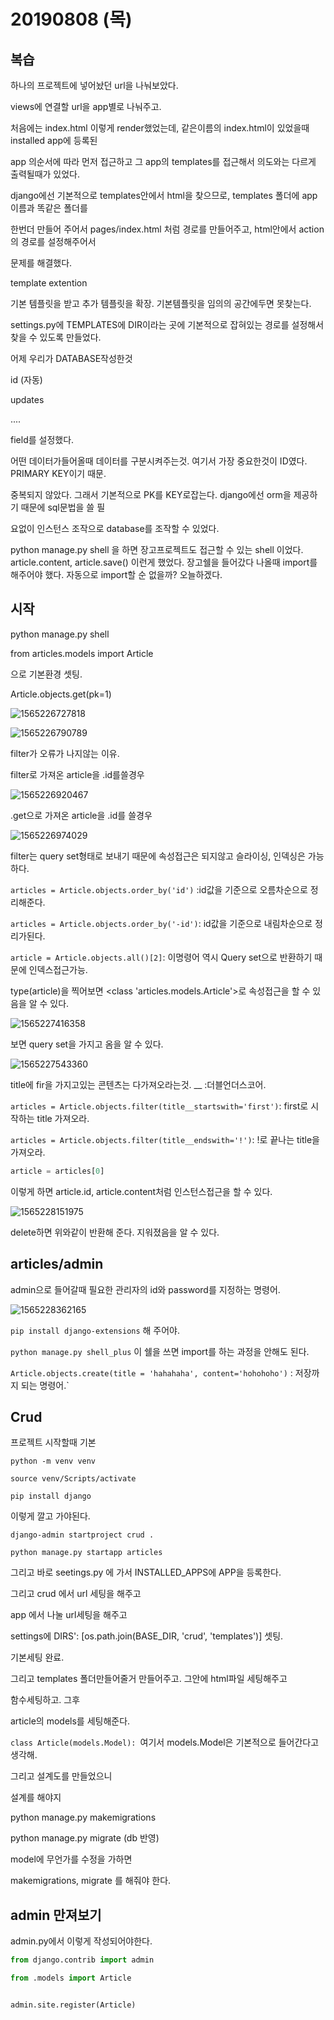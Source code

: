 # 20190808 (목)

 ## 복습

하나의 프로젝트에 넣어놨던 url을 나눠보았다.

views에 연결할 url을 app별로 나눠주고.

처음에는 index.html 이렇게 render했었는데, 같은이름의 index.html이 있었을때 installed app에 등록된

app 의순서에 따라 먼저 접근하고 그 app의 templates를 접근해서 의도와는 다르게 출력될때가 있었다.

django에선 기본적으로 templates안에서 html을 찾으므로, templates 폴더에 app이름과 똑같은 폴더를

한번더 만들어 주어서 pages/index.html 처럼 경로를 만들어주고,  html안에서 action의 경로를 설정해주어서 

문제를 해결했다.



template extention

기본 템플릿을 받고 추가 템플릿을 확장. 기본템플릿을 임의의 공간에두면 못찾는다.

settings.py에 TEMPLATES에 DIR이라는 곳에 기본적으로 잡혀있는 경로를 설정해서 찾을 수 있도록 만들었다.



어제 우리가 DATABASE작성한것

id (자동)

updates

....

field를 설정했다.

어떤 데이터가들어올때 데이터를 구분시켜주는것. 여기서 가장 중요한것이 ID였다. PRIMARY KEY이기 때문.

중복되지 않았다. 그래서 기본적으로 PK를 KEY로잡는다. django에선 orm을 제공하기 때문에 sql문법을 쓸 필

요없이 인스턴스 조작으로 database를 조작할 수 있었다. 



python manage.py shell 을 하면 장고프로젝트도 접근할 수 있는 shell 이었다. article.content, article.save() 이런게 했었다. 장고쉘을 들어갔다 나올때 import를 해주어야 했다. 자동으로 import할 순 없을까? 오늘하겠다.



## 시작

python manage.py shell

from articles.models import Article

으로 기본환경 셋팅.

Article.objects.get(pk=1) 

![1565226727818](C:\Users\student\AppData\Roaming\Typora\typora-user-images\1565226727818.png)

![1565226790789](C:\Users\student\AppData\Roaming\Typora\typora-user-images\1565226790789.png)

filter가 오류가 나지않는 이유.

filter로 가져온 article을 .id를쓸경우

![1565226920467](C:\Users\student\AppData\Roaming\Typora\typora-user-images\1565226920467.png)

.get으로 가져온 article을 .id를 쓸경우

![1565226974029](C:\Users\student\AppData\Roaming\Typora\typora-user-images\1565226974029.png)

filter는 query set형태로 보내기 때문에 속성접근은 되지않고 슬라이싱, 인덱싱은 가능하다.



`articles = Article.objects.order_by('id')` :id값을 기준으로 오름차순으로 정리해준다.

`articles = Article.objects.order_by('-id')`: id값을 기준으로 내림차순으로 정리가된다.

`article = Article.objects.all()[2]`: 이명령어 역시 Query set으로 반환하기 때문에 인덱스접근가능.

type(article)을 찍어보면 <class 'articles.models.Article'>로 속성접근을 할 수 있음을 알 수 있다.



![1565227416358](C:\Users\student\AppData\Roaming\Typora\typora-user-images\1565227416358.png)

보면 query set을 가지고 옴을 알 수 있다.



![1565227543360](C:\Users\student\AppData\Roaming\Typora\typora-user-images\1565227543360.png)

title에 fir을 가지고있는 콘텐츠는 다가져오라는것. __ :더블언더스코어.

`articles = Article.objects.filter(title__startswith='first')`: first로 시작하는 title 가져오라.

`articles = Article.objects.filter(title__endswith='!')`: !로 끝나는 title을 가져오라.

```python
article = articles[0]
```

이렇게 하면 article.id, article.content처럼 인스턴스접근을 할 수 있다.



![1565228151975](C:\Users\student\AppData\Roaming\Typora\typora-user-images\1565228151975.png)

delete하면 위와같이 반환해 준다. 지워졌음을 알 수 있다.



## articles/admin



admin으로 들어갈때 필요한 관리자의 id와 password를 지정하는 명령어. 

![1565228362165](C:\Users\student\AppData\Roaming\Typora\typora-user-images\1565228362165.png)

`pip install django-extensions` 해 주어야.



`python manage.py shell_plus` 이 쉘을 쓰면 import를 하는 과정을 안해도 된다.



`Article.objects.create(title = 'hahahaha', content='hohohoho')` : 저장까지 되는 명령어.`



## Crud

프로젝트 시작할때 기본

`python -m venv venv`

`source venv/Scripts/activate`

`pip install django`

이렇게 깔고 가야된다.

`django-admin startproject crud .`

`python manage.py startapp articles`

그리고 바로 seetings.py 에 가서 INSTALLED_APPS에 APP을 등록한다.

그리고 crud 에서 url 세팅을 해주고

app 에서 나눌 url세팅을 해주고

settings에 DIRS': [os.path.join(BASE_DIR, 'crud', 'templates')] 셋팅.

기본세팅 완료.



그리고 templates 폴더만들어줄거 만들어주고. 그안에 html파일 세팅해주고

함수세팅하고. 그후

article의 models를 세팅해준다.

`class Article(models.Model): `여기서 models.Model은 기본적으로 들어간다고 생각해.

그리고 설계도를 만들었으니

설계를 해야지

python manage.py makemigrations

python manage.py migrate (db 반영)



model에 무언가를 수정을 가하면

makemigrations, migrate 를 해줘야 한다.



## admin 만져보기

admin.py에서 이렇게 작성되어야한다.

```python
from django.contrib import admin

from .models import Article


admin.site.register(Article)
```

